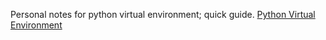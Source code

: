 Personal notes for python virtual environment; quick guide.
[Python Virtual Environment ](https://github.com/prathambhise/quick/blob/main/Python%20Virtual%20Environment.md)
